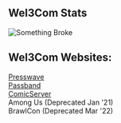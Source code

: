 ## Wel3Com Stats
![Something Broke](https://github-readme-stats.vercel.app/api/top-langs/?username=Wel3Com&langs_count=8)
## Wel3Com Websites:
<a href="https://blog.comicserver.org">Presswave</a>
<br>
<a href="https://radio.comicserver.org">Passband</a>
<br>
<a href="https://comicserver.org">ComicServer</a>
<br>
Among Us (Deprecated Jan '21)
<br>
BrawlCon (Deprecated Mar '22)
